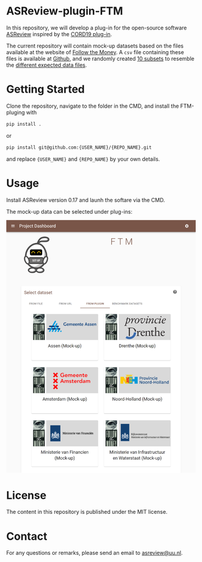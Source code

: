 # ASReview-plugin-FTM

In this repository, we will develop a plug-in for the open-source software
[ASReview](www.asreview.ai) inspired by the [CORD19 plug-in](
https://github.com/asreview/asreview-covid19). 

The current repository will contain mock-up datasets based on  the files
available at the website of [Follow the
Money](https://www.ftm.nl/dossier/shell-papers#documenten). A `csv` file
containing these files is available at [Github](
https://github.com/ftmnl/asr), and we randomly created [10
subsets](https://github.com/asreview-ftm-hackathon/Data/tree/main/split_preprocessed)
to resemble the [different expected data
files](https://www.ftm.nl/dossier/shell-papers#wob-verzoeken). 

# Getting Started

Clone the repository, navigate to the folder in the CMD, and install the FTM-pluging with

```bash
pip install .
```

or

```bash
pip install git@github.com:{USER_NAME}/{REPO_NAME}.git
```

and replace `{USER_NAME}` and `{REPO_NAME}` by your own details. 


# Usage

Install ASReview version 0.17 and launh the softare via the CMD.

The mock-up data can be selected under plug-ins:

![alt text](https://raw.githubusercontent.com/asreview-ftm-hackathon/ASReview-plugin-FTM/main/images/screenshot_plugin.png)

# License
The content in this repository is published under the MIT license.

# Contact
For any questions or remarks, please send an email to asreview@uu.nl.   
